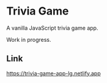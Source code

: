 # Trivia Game

A vanilla JavaScript trivia game app.

Work in progress.

## Link

https://trivia-game-app-lg.netlify.app
